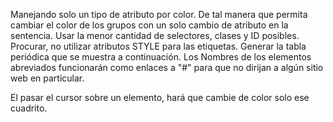 Manejando solo un tipo de atributo por color. De tal manera que permita cambiar el color de los grupos con un solo cambio de atributo en la sentencia.
Usar la menor cantidad de selectores, clases y ID posibles.
Procurar, no utilizar atributos STYLE para las etiquetas.
Generar la tabla periódica que se muestra a continuación.
Los Nombres de los elementos abreviados funcionarán como enlaces a "#" para que no dirijan a algún sitio web en particular.

El pasar el cursor sobre un elemento, hará que cambie de color solo ese cuadrito.
